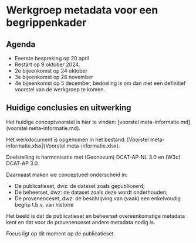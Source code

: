 # Werkgroep metadata voor een begrippenkader

## Agenda

- Eeerste bespreking op 20 april
- Restart op 9 oktober 2024.
- 2e bijeenkomst op 24 oktober
- 3e bijeenkomst op 28 november
- 4e bijeenkomst op 5 december, bedoeling is om dan met een definitief voorstel van de werkgroep te komen.

## Huidige conclusies en uitwerking

Het huidige conceptvoorstel is hier te vinden: [voorstel meta-informatie.md](voorstel meta-informatie.md).

Het werkdocument is opgenomen in het bestand: [Voorstel meta-informatie.xlsx](Voorstel meta-informatie.xlsx).

Doelstelling is harmonisatie met (Geonovum) DCAT-AP-NL 3.0 en (W3c) DCAT-AP 3.0.

Daarnaast maken we conceptueel onderscheid in:
- De publicatieset, dwz: de dataset zoals gepubliceerd;
- De beheerset, dwz: de dataset zoals deze wordt onderhouden;
- De provenenceset, dwz: de beschrijving van (vaak) een enkelvoudig begrip t.b.v. van historie

Het beeld is dat de publicatieset en beheerset overeenkomstige metadata kent en dat voor de provenenceset andere metadata nodig is.

Focus ligt op dit moment op de publicatieset.
